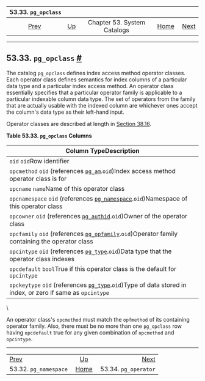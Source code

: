 <!--?xml version="1.0" encoding="UTF-8" standalone="no"?-->

|                    53.33. `pg_opclass`                   |                                                   |                             |                                                       |                                                        |
| :------------------------------------------------------: | :------------------------------------------------ | :-------------------------: | ----------------------------------------------------: | -----------------------------------------------------: |
| [Prev](catalog-pg-namespace.html "53.32. pg_namespace")  | [Up](catalogs.html "Chapter 53. System Catalogs") | Chapter 53. System Catalogs | [Home](index.html "PostgreSQL 17devel Documentation") |  [Next](catalog-pg-operator.html "53.34. pg_operator") |

***

## 53.33. `pg_opclass` [#](#CATALOG-PG-OPCLASS)



The catalog `pg_opclass` defines index access method operator classes. Each operator class defines semantics for index columns of a particular data type and a particular index access method. An operator class essentially specifies that a particular operator family is applicable to a particular indexable column data type. The set of operators from the family that are actually usable with the indexed column are whichever ones accept the column's data type as their left-hand input.

Operator classes are described at length in [Section 38.16](xindex.html "38.16. Interfacing Extensions to Indexes").

**Table 53.33. `pg_opclass` Columns**

| Column TypeDescription                                                                                                                               |
| ---------------------------------------------------------------------------------------------------------------------------------------------------- |
| `oid` `oid`Row identifier                                                                                                                            |
| `opcmethod` `oid` (references [`pg_am`](catalog-pg-am.html "53.3. pg_am").`oid`)Index access method operator class is for                            |
| `opcname` `name`Name of this operator class                                                                                                          |
| `opcnamespace` `oid` (references [`pg_namespace`](catalog-pg-namespace.html "53.32. pg_namespace").`oid`)Namespace of this operator class            |
| `opcowner` `oid` (references [`pg_authid`](catalog-pg-authid.html "53.8. pg_authid").`oid`)Owner of the operator class                               |
| `opcfamily` `oid` (references [`pg_opfamily`](catalog-pg-opfamily.html "53.35. pg_opfamily").`oid`)Operator family containing the operator class     |
| `opcintype` `oid` (references [`pg_type`](catalog-pg-type.html "53.64. pg_type").`oid`)Data type that the operator class indexes                     |
| `opcdefault` `bool`True if this operator class is the default for `opcintype`                                                                        |
| `opckeytype` `oid` (references [`pg_type`](catalog-pg-type.html "53.64. pg_type").`oid`)Type of data stored in index, or zero if same as `opcintype` |

\


An operator class's `opcmethod` must match the `opfmethod` of its containing operator family. Also, there must be no more than one `pg_opclass` row having `opcdefault` true for any given combination of `opcmethod` and `opcintype`.

***

|                                                          |                                                       |                                                        |
| :------------------------------------------------------- | :---------------------------------------------------: | -----------------------------------------------------: |
| [Prev](catalog-pg-namespace.html "53.32. pg_namespace")  |   [Up](catalogs.html "Chapter 53. System Catalogs")   |  [Next](catalog-pg-operator.html "53.34. pg_operator") |
| 53.32. `pg_namespace`                                    | [Home](index.html "PostgreSQL 17devel Documentation") |                                   53.34. `pg_operator` |
